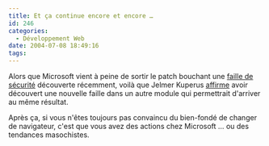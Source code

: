 ```yaml
---
title: Et ça continue encore et encore …
id: 246
categories:
  - Développement Web
date: 2004-07-08 18:49:16
tags:
---
```


Alors que Microsoft vient à peine de sortir le patch bouchant une [faille de sécurité](http://www.presence-pc.com/news/n4286.html "Deux nouvelles failles dans Internet Explorer") découverte récemment, voilà que Jelmer Kuperus [affirme](http://www.presence-pc.com/news/n4254.html "Le &#039;retour de la faille&#039; dans Internet Explorer ") avoir découvert une nouvelle faille dans un autre module qui permettrait d'arriver au même résultat.

Après ça, si vous n'êtes toujours pas convaincu du bien-fondé de changer de navigateur, c'est que vous avez des actions chez Microsoft … ou des tendances masochistes.